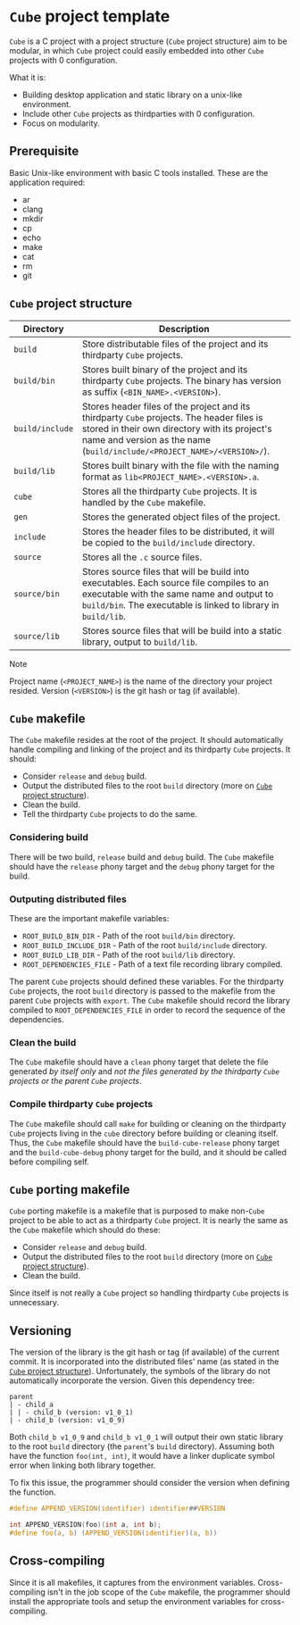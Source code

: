 # `Cube` project template

`Cube` is a C project with a project structure (`Cube` project structure) aim to be modular,
in which `Cube` project could easily embedded into other `Cube` projects with 0 configuration.

What it is:

- Building desktop application and static library on a unix-like environment.
- Include other `Cube` projects as thirdparties with 0 configuration.
- Focus on modularity.

## Prerequisite

Basic Unix-like environment with basic C tools installed.
These are the application required:

- ar
- clang
- mkdir
- cp
- echo
- make
- cat
- rm
- git

## `Cube` project structure

| Directory       | Description                                                                                                                                                                                                           |
| --------------- | --------------------------------------------------------------------------------------------------------------------------------------------------------------------------------------------------------------------- |
| `build`         | Store distributable files of the project and its thirdparty `Cube` projects.                                                                                                                                          |
| `build/bin`     | Stores built binary of the project and its thirdparty `Cube` projects. The binary has version as suffix (`<BIN_NAME>.<VERSION>`).                                                                                     |
| `build/include` | Stores header files of the project and its thirdparty `Cube` projects. The header files is stored in their own directory with its project's name and version as the name (`build/include/<PROJECT_NAME>/<VERSION>/`). |
| `build/lib`     | Stores built binary with the file with the naming format as `lib<PROJECT_NAME>.<VERSION>.a`.                                                                                                                          |
| `cube`          | Stores all the thirdparty `Cube` projects. It is handled by the `Cube` makefile.                                                                                                                                      |
| `gen`           | Stores the generated object files of the project.                                                                                                                                                                     |
| `include`       | Stores the header files to be distributed, it will be copied to the `build/include` directory.                                                                                                                        |
| `source`        | Stores all the `.c` source files.                                                                                                                                                                                     |
| `source/bin`    | Stores source files that will be build into executables. Each source file compiles to an executable with the same name and output to `build/bin`. The executable is linked to library in `build/lib`.                 |
| `source/lib`    | Stores source files that will be build into a static library, output to `build/lib`.                                                                                                                                  |

> [!NOTE]
>
> Project name (`<PROJECT_NAME>`) is the name of the directory your project resided.
> Version (`<VERSION>`) is the git hash or tag (if available).

## `Cube` makefile

The `Cube` makefile resides at the root of the project. It should automatically handle compiling and linking of the project and its thirdparty `Cube` projects.
It should:

- Consider `release` and `debug` build.
- Output the distributed files to the root `build` directory (more on [`Cube` project structure](#cube-project-structure)).
- Clean the build.
- Tell the thirdparty `Cube` projects to do the same.

### Considering build

There will be two build, `release` build and `debug` build.
The `Cube` makefile should have the `release` phony target and the `debug` phony target for the build.

### Outputing distributed files

These are the important makefile variables:

- `ROOT_BUILD_BIN_DIR` - Path of the root `build/bin` directory.
- `ROOT_BUILD_INCLUDE_DIR` - Path of the root `build/include` directory.
- `ROOT_BUILD_LIB_DIR` - Path of the root `build/lib` directory.
- `ROOT_DEPENDENCIES_FILE` - Path of a text file recording library compiled.

The parent `Cube` projects should defined these variables.
For the thirdparty `Cube` projects, the root `build` directory is passed to the makefile from the parent `Cube` projects with `export`.
The `Cube` makefile should record the library compiled to `ROOT_DEPENDENCIES_FILE` in order to record the sequence of the dependencies.

### Clean the build

The `Cube` makefile should have a `clean` phony target that delete the file generated _by itself only_ and _not the files generated by the thirdparty `Cube` projects or the parent `Cube` projects_.

### Compile thirdparty `Cube` projects

The `Cube` makefile should call `make` for building or cleaning on the thirdparty `Cube` projects living in the `cube` directory before building or cleaning itself.
Thus, the `Cube` makefile should have the `build-cube-release` phony target and the `build-cube-debug` phony target for the build, and it should be called before compiling self.

## `Cube` porting makefile

`Cube` porting makefile is a makefile that is purposed to make non-`Cube` project to be able to act as a thirdparty `Cube` project. It is nearly the same as the `Cube` makefile which should do these:

- Consider `release` and `debug` build.
- Output the distributed files to the root `build` directory (more on [`Cube` project structure](#cube-project-structure)).
- Clean the build.

Since itself is not really a `Cube` project so handling thirdparty `Cube` projects is unnecessary.

## Versioning

The version of the library is the git hash or tag (if available) of the current commit.
It is incorporated into the distributed files' name (as stated in the [`Cube` project structure](#cube-project-structure)).
Unfortunately, the symbols of the library do not automatically incorporate the version.
Given this dependency tree:

```
parent
| - child_a
| | - child_b (version: v1_0_1)
| - child_b (version: v1_0_9)
```

Both `child_b v1_0_9` and `child_b v1_0_1` will output their own static library to the root `build` directory (the `parent`'s `build` directory).
Assuming both have the function `foo(int, int)`, it would have a linker duplicate symbol error when linking both library together.

To fix this issue, the programmer should consider the version when defining the function.

```c
#define APPEND_VERSION(identifier) identifier##VERSION

int APPEND_VERSION(foo)(int a, int b);
#define foo(a, b) (APPEND_VERSION(identifier)(a, b))

```

## Cross-compiling

Since it is all makefiles, it captures from the environment variables. Cross-compiling isn't in the job scope of the `Cube` makefile, the programmer should install the appropriate tools and setup the environment variables for cross-compiling.
